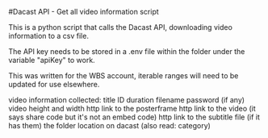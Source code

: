#Dacast API - Get all video information script

This is a python script that calls the Dacast API, downloading video information to a csv file.

The API key needs to be stored in a .env file within the folder under the variable "apiKey" to work.

This was written for the WBS account, iterable ranges will need to be updated for use elsewhere.

video information collected:
title
ID
duration
filename
password (if any)
video height and width
http link to the posterframe
http link to the video (it says share code but it's not an embed code)
http link to the subtitle file (if it has them)
the folder location on dacast (also read: category)
